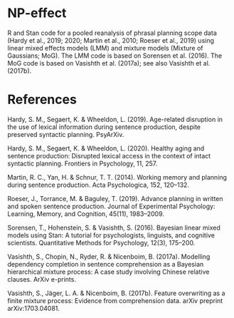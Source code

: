# NP-effect
R and Stan code for a pooled reanalysis of phrasal planning scope data (Hardy et al., 2019; 2020; Martin et al., 2010; Roeser et al., 2019) using linear mixed effects models (LMM) and mixture models (Mixture of Gaussians; MoG). The LMM code is based on Sorensen et al. (2016). The MoG code is based on Vasishth et al. (2017a); see also Vasishth et al. (2017b).

# References
Hardy, S. M., Segaert, K. & Wheeldon, L. (2019). Age-related disruption in the use of lexical information during sentence production, despite preserved syntactic
planning. PsyArXiv. 

Hardy, S. M., Segaert, K. & Wheeldon, L. (2020). Healthy aging and sentence production: Disrupted lexical access in the context of intact syntactic
planning. Frontiers in Psychology, 11, 257.

Martin, R. C., Yan, H. & Schnur, T. T. (2014). Working memory and planning during sentence production. Acta Psychologica, 152, 120–132.

Roeser, J., Torrance, M. & Baguley, T. (2019). Advance planning in written and spoken sentence production. Journal of Experimental Psychology: Learning, Memory,
and Cognition, 45(11), 1983–2009.

Sorensen, T., Hohenstein, S. & Vasishth, S. (2016). Bayesian linear mixed models using Stan: A tutorial for psychologists, linguists, and cognitive scientists.
Quantitative Methods for Psychology, 12(3), 175–200.

Vasishth, S., Chopin, N., Ryder, R. & Nicenboim, B. (2017a). Modelling dependency completion in sentence comprehension as a Bayesian hierarchical mixture
process: A case study involving Chinese relative clauses. ArXiv e-prints.

Vasishth, S., Jäger, L. A. & Nicenboim, B. (2017b). Feature overwriting as a finite mixture process: Evidence from comprehension data. arXiv preprint arXiv:1703.04081.
